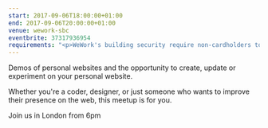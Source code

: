 ```yaml
---
start: 2017-09-06T18:00:00+01:00
end: 2017-09-06T20:00:00+01:00
venue: wework-sbc
eventbrite: 37317936954
requirements: "<p>WeWork's building security require non-cardholders to register as guests before being allowed access to the building.</p><p>Please meet at <strong>6pm</strong> sharp at the 30 Stamford Street ground floor reception.</p><p>There are a few different ways you can register for Homebrew Website Club London:</p>"
---
```

Demos of personal websites and the opportunity to create, update or experiment on your personal website.

Whether you're a coder, designer, or just someone who wants to improve their presence on the web, this meetup is for you.

Join us in London from 6pm
